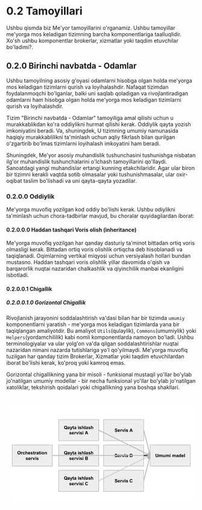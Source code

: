 # 0.2 Tamoyillari
Ushbu qismda biz Me'yor tamoyillarini o'rganamiz. Ushbu tamoyillar me'yorga mos keladigan tizimning barcha komponentlariga taalluqlidir. Xo'sh ushbu komponentlar brokerlar, xizmatlar yoki taqdim etuvchilar bo'ladimi?.

## 0.2.0 Birinchi navbatda - Odamlar
Ushbu tamoyilning asosiy g'oyasi odamlarni hisobga olgan holda me'yorga mos keladigan tizimlarni qurish va loyihalashdir. Nafaqat tizimdan foydalanmoqchi bo'lganlar, balki uni saqlab qoladigan va rivojlantiradigan odamlarni ham hisobga olgan holda me'yorga mos keladigan tizimlarni qurish va loyihalashdir.

Tizim "Birinchi navbatda - Odamlar" tamoyiliga amal qilishi uchun u murakkablikdan ko'ra oddiylikni hurmat qilishi kerak. Oddiylik qayta yozish imkoniyatini beradi. Va, shuningdek, U tizimning umumiy namunasida haqiqiy murakkablilikni ta'minlash uchun aqliy fikrlash bilan qurilgan o'zgartirib bo'lmas tizimlarni loyihalash imkoyatini ham beradi.

Shuningdek, Me'yor asosiy muhandislik tushunchasini tushunishga nisbatan ilg'or muhandislik tushunchalarini o'lchash tamoyillarini qo'llaydi. Sanoatdagi yangi muhandislar ertangi kunning etakchilaridir. Agar ular biron bir tizimni kerakli vaqtda sotib olmasalar yoki tushunishmasalar, ular oxir-oqibat taslim bo'lishadi va uni qayta-qayta yozadilar.

### 0.2.0.0 Oddiylik
Me'yorga muvofiq yozilgan kod oddiy bo'lishi kerak. Ushbu odiylikni ta'minlash uchun chora-tadbirlar mavjud, bu choralar quyidagilardan iborat:

#### 0.2.0.0.0 Haddan tashqari Voris olish (inheritance)
Me'yorga muvofiq yozilgan har qanday dasturiy ta'minot bittadan ortiq voris olmasligi kerak. Bittadan ortiq voris olishlik ortiqcha deb hisoblanadi va taqiqlanadi. Oqimlarning vertikal miqyosi uchun versiyalash hollari bundan mustasno. Haddan tashqari voris olishlik yillar davomida o'qish va barqarorlik nuqtai nazaridan chalkashlik va qiyinchilik manbai ekanligini isbotladi.

#### 0.2.0.0.1 Chigallik

##### 0.2.0.0.1.0 Gorizontal Chigallik
Rivojlanish jarayonini soddalashtirish va'dasi bilan har bir tizimda `umumiy` komponentlarni yaratish - me'yorga mos keladigan tizimlarda yana bir taqiqlangan amaliyotdir. Bu amaliyot `Utils`(qulaylik), `Commons`(umumiylik) yoki `Helpers`(yordamchililik) kabi nomli komponentlarda namoyon bo'ladi. Ushbu terminologiyalar va ular yolg'on va'da qilgan soddalashtirishlar nuqtai nazaridan nimani nazarda tutishlariga yo'l qo'yilmaydi. Me'yorga muvofiq tuzilgan har qanday tizim Brokerlar, Xizmatlar yoki taqdim etuvchilardan iborat bo'lishi kerak, ko'proq yoki kamroq emas.

Gorizontal chigallikning yana bir misoli - funksional mustaqil yo'llar bo'ylab jo'natilgan umumiy modellar - bir necha funksional yo'llar bo'ylab jo'natilgan xatoliklar, tekshirish qoidalari yoki chigallikning yana boshqa shakllari.

<br />
    <div align=center>
        <img src="../Resurslar/Principles1.png" />
    </div>
<br />
